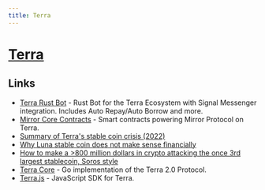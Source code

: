 ```yaml
---
title: Terra
---
```


# [Terra](https://www.terra.money/)

## Links

- [Terra Rust Bot](https://github.com/Philipp-Sc/terra-rust-bot) - Rust Bot for the Terra Ecosystem with Signal Messenger integration. Includes Auto Repay/Auto Borrow and more.
- [Mirror Core Contracts](https://github.com/Mirror-Protocol/mirror-contracts) - Smart contracts powering Mirror Protocol on Terra.
- [Summary of Terra's stable coin crisis (2022)](https://twitter.com/stablekwon/status/1524331171189956609)
- [Why Luna stable coin does not make sense financially](https://twitter.com/nohardforks/status/1524216225966047232)
- [How to make a >800 million dollars in crypto attacking the once 3rd largest stablecoin, Soros style](https://twitter.com/OnChainWizard/status/1524123935570382851)
- [Terra Core](https://github.com/terra-money/core) - Go implementation of the Terra 2.0 Protocol.
- [Terra.js](https://github.com/terra-money/terra.js) - JavaScript SDK for Terra.
